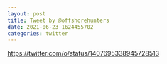 ```yaml
--- 
layout: post 
title: Tweet by @offshorehunters 
date: 2021-06-23 1624455702 
categories: twitter 
--- 
```

https://twitter.com/o/status/1407695338945728513